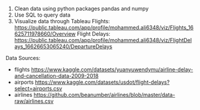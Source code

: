 1. Clean data using python packages pandas and numpy 
2. Use SQL to query data
3. Visualize data through Tableau
Flights:
https://public.tableau.com/app/profile/mohammed.ali6348/viz/Flights_16625711978660/Overview
Flight Delays:
https://public.tableau.com/app/profile/mohammed.ali6348/viz/FlightDelays_16626653065240/DepartureDelays



Data Sources:
- flights
https://www.kaggle.com/datasets/yuanyuwendymu/airline-delay-and-cancellation-data-2009-2018 
- airports
https://www.kaggle.com/datasets/usdot/flight-delays?select=airports.csv 
- airlines
https://github.com/beanumber/airlines/blob/master/data-raw/airlines.csv

